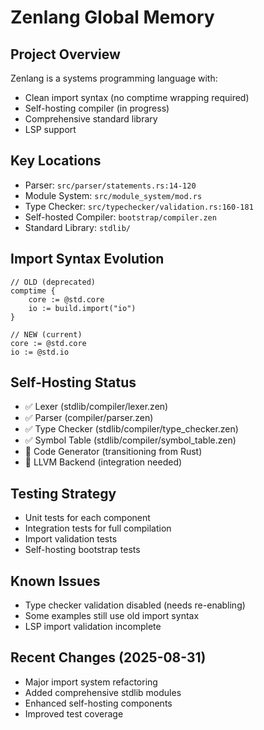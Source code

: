 # Zenlang Global Memory

## Project Overview
Zenlang is a systems programming language with:
- Clean import syntax (no comptime wrapping required)
- Self-hosting compiler (in progress)
- Comprehensive standard library
- LSP support

## Key Locations
- Parser: `src/parser/statements.rs:14-120`
- Module System: `src/module_system/mod.rs`
- Type Checker: `src/typechecker/validation.rs:160-181`
- Self-hosted Compiler: `bootstrap/compiler.zen`
- Standard Library: `stdlib/`

## Import Syntax Evolution
```zen
// OLD (deprecated)
comptime {
    core := @std.core
    io := build.import("io")
}

// NEW (current)
core := @std.core
io := @std.io
```

## Self-Hosting Status
- ✅ Lexer (stdlib/compiler/lexer.zen)
- ✅ Parser (compiler/parser.zen)
- ✅ Type Checker (stdlib/compiler/type_checker.zen)
- ✅ Symbol Table (stdlib/compiler/symbol_table.zen)
- 🚧 Code Generator (transitioning from Rust)
- 🚧 LLVM Backend (integration needed)

## Testing Strategy
- Unit tests for each component
- Integration tests for full compilation
- Import validation tests
- Self-hosting bootstrap tests

## Known Issues
- Type checker validation disabled (needs re-enabling)
- Some examples still use old import syntax
- LSP import validation incomplete

## Recent Changes (2025-08-31)
- Major import system refactoring
- Added comprehensive stdlib modules
- Enhanced self-hosting components
- Improved test coverage